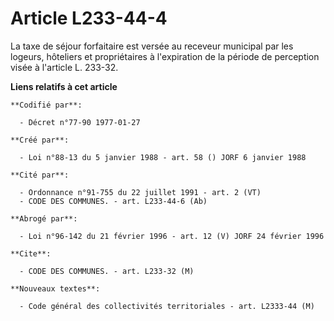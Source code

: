 # Article L233-44-4

La taxe de séjour forfaitaire est versée au receveur municipal par les logeurs, hôteliers et propriétaires à l'expiration de
la période de perception visée à l'article L. 233-32.

**Liens relatifs à cet article**

	**Codifié par**:

	  - Décret n°77-90 1977-01-27

	**Créé par**:

	  - Loi n°88-13 du 5 janvier 1988 - art. 58 () JORF 6 janvier 1988

	**Cité par**:

	  - Ordonnance n°91-755 du 22 juillet 1991 - art. 2 (VT)
	  - CODE DES COMMUNES. - art. L233-44-6 (Ab)

	**Abrogé par**:

	  - Loi n°96-142 du 21 février 1996 - art. 12 (V) JORF 24 février 1996

	**Cite**:

	  - CODE DES COMMUNES. - art. L233-32 (M)

	**Nouveaux textes**:

	  - Code général des collectivités territoriales - art. L2333-44 (M)
